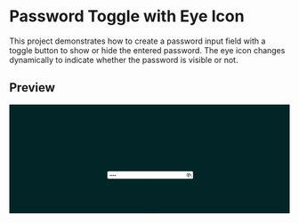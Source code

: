 # Password Toggle with Eye Icon

This project demonstrates how to create a password input field with a toggle button to show or hide the entered password. The eye icon changes dynamically to indicate whether the password is visible or not.

## Preview

![Password Toggle Preview](https://github.com/MehekFatima/Frontend-MiniProjects/blob/main/TogglePassword/chrome-capture-2024-4-6.gif?raw=true)
